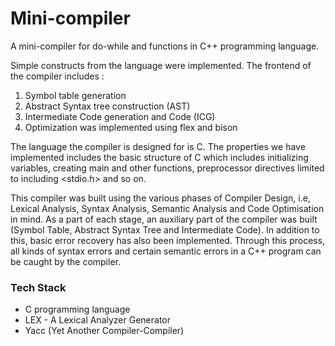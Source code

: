 # Mini-compiler

A mini-compiler for do-while and functions in C++ programming language.

Simple constructs from the language were implemented. The frontend of the compiler includes :
1. Symbol table generation
2. Abstract Syntax tree construction (AST)
3. Intermediate Code generation and Code (ICG)
4. Optimization was implemented using flex and bison

The language the compiler is designed for is C. 
The properties we have implemented includes the basic structure of C which includes initializing variables,
creating main and other functions, preprocessor directives limited to including <stdio.h> and so on.


This compiler was built using the various phases of Compiler Design, i.e, Lexical
Analysis, Syntax Analysis, Semantic Analysis and Code Optimisation in mind.
As a part of each stage, an auxiliary part of the compiler was built (Symbol Table,
Abstract Syntax Tree and Intermediate Code). In addition to this, basic error recovery has also been implemented.
Through this process, all kinds of syntax errors and certain semantic errors in a
C++ program can be caught by the compiler.


### Tech Stack

* C programming language
* LEX - A Lexical Analyzer Generator
* Yacc (Yet Another Compiler-Compiler)

